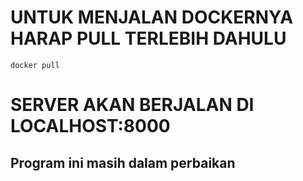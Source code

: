 # UNTUK MENJALAN DOCKERNYA HARAP PULL TERLEBIH DAHULU
```
docker pull
```
# SERVER AKAN BERJALAN DI LOCALHOST:8000

## Program ini masih dalam perbaikan
